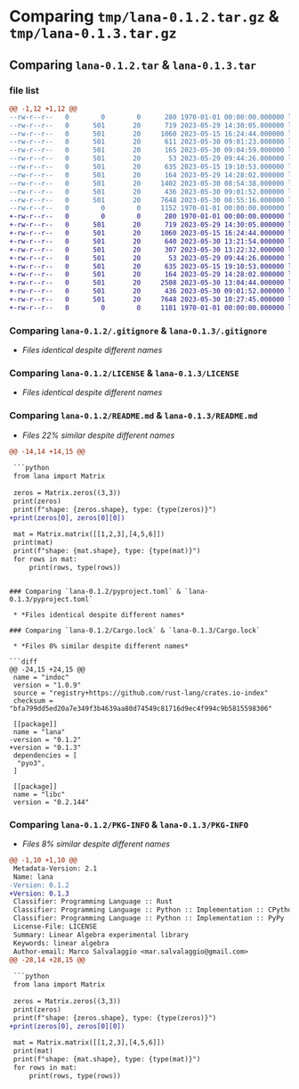 # Comparing `tmp/lana-0.1.2.tar.gz` & `tmp/lana-0.1.3.tar.gz`

## Comparing `lana-0.1.2.tar` & `lana-0.1.3.tar`

### file list

```diff
@@ -1,12 +1,12 @@
--rw-r--r--   0        0        0      280 1970-01-01 00:00:00.000000 lana-0.1.2/Cargo.toml
--rw-r--r--   0      501       20      719 2023-05-29 14:30:05.000000 lana-0.1.2/.gitignore
--rw-r--r--   0      501       20     1060 2023-05-15 16:24:44.000000 lana-0.1.2/LICENSE
--rw-r--r--   0      501       20      611 2023-05-30 09:01:23.000000 lana-0.1.2/README.md
--rw-r--r--   0      501       20      165 2023-05-30 09:04:59.000000 lana-0.1.2/examples/example.py
--rw-r--r--   0      501       20       53 2023-05-29 09:44:26.000000 lana-0.1.2/lana/__init__.py
--rw-r--r--   0      501       20      635 2023-05-15 19:10:53.000000 lana-0.1.2/pyproject.toml
--rw-r--r--   0      501       20      164 2023-05-29 14:28:02.000000 lana-0.1.2/src/lib.rs
--rw-r--r--   0      501       20     1402 2023-05-30 08:54:38.000000 lana-0.1.2/src/matrix.rs
--rw-r--r--   0      501       20      436 2023-05-30 09:01:52.000000 lana-0.1.2/test/test_matrix.py
--rw-r--r--   0      501       20     7648 2023-05-30 08:55:16.000000 lana-0.1.2/Cargo.lock
--rw-r--r--   0        0        0     1152 1970-01-01 00:00:00.000000 lana-0.1.2/PKG-INFO
+-rw-r--r--   0        0        0      280 1970-01-01 00:00:00.000000 lana-0.1.3/Cargo.toml
+-rw-r--r--   0      501       20      719 2023-05-29 14:30:05.000000 lana-0.1.3/.gitignore
+-rw-r--r--   0      501       20     1060 2023-05-15 16:24:44.000000 lana-0.1.3/LICENSE
+-rw-r--r--   0      501       20      640 2023-05-30 13:21:54.000000 lana-0.1.3/README.md
+-rw-r--r--   0      501       20      307 2023-05-30 13:22:32.000000 lana-0.1.3/examples/example.py
+-rw-r--r--   0      501       20       53 2023-05-29 09:44:26.000000 lana-0.1.3/lana/__init__.py
+-rw-r--r--   0      501       20      635 2023-05-15 19:10:53.000000 lana-0.1.3/pyproject.toml
+-rw-r--r--   0      501       20      164 2023-05-29 14:28:02.000000 lana-0.1.3/src/lib.rs
+-rw-r--r--   0      501       20     2508 2023-05-30 13:04:44.000000 lana-0.1.3/src/matrix.rs
+-rw-r--r--   0      501       20      436 2023-05-30 09:01:52.000000 lana-0.1.3/test/test_matrix.py
+-rw-r--r--   0      501       20     7648 2023-05-30 10:27:45.000000 lana-0.1.3/Cargo.lock
+-rw-r--r--   0        0        0     1181 1970-01-01 00:00:00.000000 lana-0.1.3/PKG-INFO
```

### Comparing `lana-0.1.2/.gitignore` & `lana-0.1.3/.gitignore`

 * *Files identical despite different names*

### Comparing `lana-0.1.2/LICENSE` & `lana-0.1.3/LICENSE`

 * *Files identical despite different names*

### Comparing `lana-0.1.2/README.md` & `lana-0.1.3/README.md`

 * *Files 22% similar despite different names*

```diff
@@ -14,14 +14,15 @@
 
 ```python
 from lana import Matrix
 
 zeros = Matrix.zeros((3,3))
 print(zeros)
 print(f"shape: {zeros.shape}, type: {type(zeros)}")
+print(zeros[0], zeros[0][0])
 
 mat = Matrix.matrix([[1,2,3],[4,5,6]])
 print(mat)
 print(f"shape: {mat.shape}, type: {type(mat)}")
 for rows in mat:
     print(rows, type(rows))
 ```
```

### Comparing `lana-0.1.2/pyproject.toml` & `lana-0.1.3/pyproject.toml`

 * *Files identical despite different names*

### Comparing `lana-0.1.2/Cargo.lock` & `lana-0.1.3/Cargo.lock`

 * *Files 0% similar despite different names*

```diff
@@ -24,15 +24,15 @@
 name = "indoc"
 version = "1.0.9"
 source = "registry+https://github.com/rust-lang/crates.io-index"
 checksum = "bfa799dd5ed20a7e349f3b4639aa80d74549c81716d9ec4f994c9b5815598306"
 
 [[package]]
 name = "lana"
-version = "0.1.2"
+version = "0.1.3"
 dependencies = [
  "pyo3",
 ]
 
 [[package]]
 name = "libc"
 version = "0.2.144"
```

### Comparing `lana-0.1.2/PKG-INFO` & `lana-0.1.3/PKG-INFO`

 * *Files 8% similar despite different names*

```diff
@@ -1,10 +1,10 @@
 Metadata-Version: 2.1
 Name: lana
-Version: 0.1.2
+Version: 0.1.3
 Classifier: Programming Language :: Rust
 Classifier: Programming Language :: Python :: Implementation :: CPython
 Classifier: Programming Language :: Python :: Implementation :: PyPy
 License-File: LICENSE
 Summary: Linear Algebra experimental library
 Keywords: linear algebra
 Author-email: Marco Salvalaggio <mar.salvalaggio@gmail.com>
@@ -28,14 +28,15 @@
 
 ```python
 from lana import Matrix
 
 zeros = Matrix.zeros((3,3))
 print(zeros)
 print(f"shape: {zeros.shape}, type: {type(zeros)}")
+print(zeros[0], zeros[0][0])
 
 mat = Matrix.matrix([[1,2,3],[4,5,6]])
 print(mat)
 print(f"shape: {mat.shape}, type: {type(mat)}")
 for rows in mat:
     print(rows, type(rows))
 ```
```


